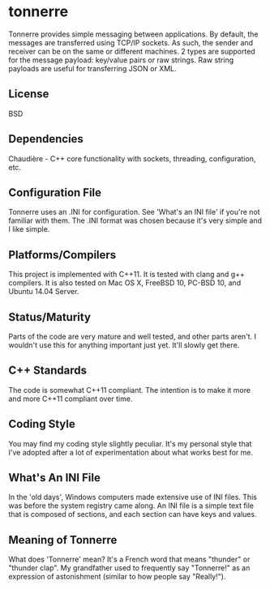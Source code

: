tonnerre
========

Tonnerre provides simple messaging between applications. By default, the
messages are transferred using TCP/IP sockets. As such, the sender and
receiver can be on the same or different machines. 2 types are supported
for the message payload: key/value pairs or raw strings. Raw string payloads
are useful for transferring JSON or XML.

License
-------
BSD

Dependencies
------------
Chaudière - C++ core functionality with sockets, threading, configuration, etc.

Configuration File
------------------
Tonnerre uses an .INI for configuration. See 'What's an INI file'
if you're not familiar with them. The .INI format was chosen
because it's very simple and I like simple.

Platforms/Compilers
-------------------
This project is implemented with C++11. It is tested with clang and
g++ compilers. It is also tested on Mac OS X, FreeBSD 10, PC-BSD 10,
and Ubuntu 14.04 Server.

Status/Maturity
---------------
Parts of the code are very mature and well tested, and other parts
aren't. I wouldn't use this for anything important just yet. It'll
slowly get there.

C++ Standards
-------------
The code is somewhat C++11 compliant. The intention is to make it more
and more C++11 compliant over time.

Coding Style
------------
You may find my coding style slightly peculiar. It's my personal style
that I've adopted after a lot of experimentation about what works best
for me.

What's An INI File
------------------
In the 'old days', Windows computers made extensive use of INI files.
This was before the system registry came along. An INI file is a
simple text file that is composed of sections, and each section
can have keys and values.

Meaning of Tonnerre
-------------------
What does 'Tonnerre' mean?  It's a French word that means "thunder" or
"thunder clap". My grandfather used to frequently say "Tonnerre!" as
an expression of astonishment (similar to how people say "Really!").

